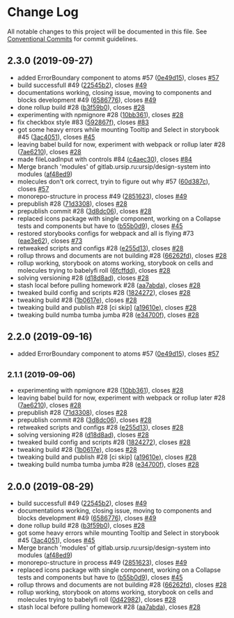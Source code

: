 # Change Log

All notable changes to this project will be documented in this file.
See [Conventional Commits](https://conventionalcommits.org) for commit guidelines.

## 2.3.0 (2019-09-27)

* added ErrorBoundary component to atoms #57 ([0e49d15](https://gitlab.ursip.ru/ursip/design-system/commit/0e49d15)), closes [#57](https://gitlab.ursip.ru/ursip/design-system/issues/57)
* build successfull #49 ([22545b2](https://gitlab.ursip.ru/ursip/design-system/commit/22545b2)), closes [#49](https://gitlab.ursip.ru/ursip/design-system/issues/49)
* documentations working, closing issue, moving to components and blocks development #49 ([6586776](https://gitlab.ursip.ru/ursip/design-system/commit/6586776)), closes [#49](https://gitlab.ursip.ru/ursip/design-system/issues/49)
* done rollup build #28 ([b3f59b0](https://gitlab.ursip.ru/ursip/design-system/commit/b3f59b0)), closes [#28](https://gitlab.ursip.ru/ursip/design-system/issues/28)
* experimenting with npmignore #28 ([10bb361](https://gitlab.ursip.ru/ursip/design-system/commit/10bb361)), closes [#28](https://gitlab.ursip.ru/ursip/design-system/issues/28)
* fix checkbox style #83 ([592867f](https://gitlab.ursip.ru/ursip/design-system/commit/592867f)), closes [#83](https://gitlab.ursip.ru/ursip/design-system/issues/83)
* got some heavy errors while mounting Tooltip and Select in storybook #45 ([3ac4051](https://gitlab.ursip.ru/ursip/design-system/commit/3ac4051)), closes [#45](https://gitlab.ursip.ru/ursip/design-system/issues/45)
* leaving babel build for now, experiment with webpack or rollup later #28 ([7ae6210](https://gitlab.ursip.ru/ursip/design-system/commit/7ae6210)), closes [#28](https://gitlab.ursip.ru/ursip/design-system/issues/28)
* made fileLoadInput with controls #84 ([c4aec30](https://gitlab.ursip.ru/ursip/design-system/commit/c4aec30)), closes [#84](https://gitlab.ursip.ru/ursip/design-system/issues/84)
* Merge branch 'modules' of gitlab.ursip.ru:ursip/design-system into modules ([af48ed9](https://gitlab.ursip.ru/ursip/design-system/commit/af48ed9))
* molecules don't ork correct, tryin to figure out why #57 ([60d387c](https://gitlab.ursip.ru/ursip/design-system/commit/60d387c)), closes [#57](https://gitlab.ursip.ru/ursip/design-system/issues/57)
* monorepo-structure in process #49 ([2851623](https://gitlab.ursip.ru/ursip/design-system/commit/2851623)), closes [#49](https://gitlab.ursip.ru/ursip/design-system/issues/49)
* prepublish #28 ([71d3308](https://gitlab.ursip.ru/ursip/design-system/commit/71d3308)), closes [#28](https://gitlab.ursip.ru/ursip/design-system/issues/28)
* prepublish commit #28 ([3d8dc06](https://gitlab.ursip.ru/ursip/design-system/commit/3d8dc06)), closes [#28](https://gitlab.ursip.ru/ursip/design-system/issues/28)
* replaced icons package with single component, working on a Collapse tests and components but have to ([b55b0d9](https://gitlab.ursip.ru/ursip/design-system/commit/b55b0d9)), closes [#45](https://gitlab.ursip.ru/ursip/design-system/issues/45)
* restored storybooks configs for webpack and all is flying #73 ([eae3e62](https://gitlab.ursip.ru/ursip/design-system/commit/eae3e62)), closes [#73](https://gitlab.ursip.ru/ursip/design-system/issues/73)
* retweaked scripts and configs #28 ([e255d13](https://gitlab.ursip.ru/ursip/design-system/commit/e255d13)), closes [#28](https://gitlab.ursip.ru/ursip/design-system/issues/28)
* rollup throws and documents are not building #28 ([66262fd](https://gitlab.ursip.ru/ursip/design-system/commit/66262fd)), closes [#28](https://gitlab.ursip.ru/ursip/design-system/issues/28)
* rollup working, storybook on atoms working, storybook on cells and molecules trying to babelyfi roll ([6fcffdd](https://gitlab.ursip.ru/ursip/design-system/commit/6fcffdd)), closes [#28](https://gitlab.ursip.ru/ursip/design-system/issues/28)
* solving versioning #28 ([d18d8ad](https://gitlab.ursip.ru/ursip/design-system/commit/d18d8ad)), closes [#28](https://gitlab.ursip.ru/ursip/design-system/issues/28)
* stash local before pulling homework #28 ([aa7abda](https://gitlab.ursip.ru/ursip/design-system/commit/aa7abda)), closes [#28](https://gitlab.ursip.ru/ursip/design-system/issues/28)
* tweaked build config and scripts #28 ([1824272](https://gitlab.ursip.ru/ursip/design-system/commit/1824272)), closes [#28](https://gitlab.ursip.ru/ursip/design-system/issues/28)
* tweaking build #28 ([1b0617e](https://gitlab.ursip.ru/ursip/design-system/commit/1b0617e)), closes [#28](https://gitlab.ursip.ru/ursip/design-system/issues/28)
* tweaking build and publish #28 [ci skip] ([a19610e](https://gitlab.ursip.ru/ursip/design-system/commit/a19610e)), closes [#28](https://gitlab.ursip.ru/ursip/design-system/issues/28)
* tweaking build numba tumba jumba #28 ([e34700f](https://gitlab.ursip.ru/ursip/design-system/commit/e34700f)), closes [#28](https://gitlab.ursip.ru/ursip/design-system/issues/28)






## 2.2.0 (2019-09-16)

* added ErrorBoundary component to atoms #57 ([0e49d15](https://gitlab.ursip.ru/ursip/design-system/commit/0e49d15)), closes [#57](https://gitlab.ursip.ru/ursip/design-system/issues/57)






## <small>2.1.1 (2019-09-06)</small>

* experimenting with npmignore #28 ([10bb361](https://gitlab.ursip.ru/ursip/design-system/commit/10bb361)), closes [#28](https://gitlab.ursip.ru/ursip/design-system/issues/28)
* leaving babel build for now, experiment with webpack or rollup later #28 ([7ae6210](https://gitlab.ursip.ru/ursip/design-system/commit/7ae6210)), closes [#28](https://gitlab.ursip.ru/ursip/design-system/issues/28)
* prepublish #28 ([71d3308](https://gitlab.ursip.ru/ursip/design-system/commit/71d3308)), closes [#28](https://gitlab.ursip.ru/ursip/design-system/issues/28)
* prepublish commit #28 ([3d8dc06](https://gitlab.ursip.ru/ursip/design-system/commit/3d8dc06)), closes [#28](https://gitlab.ursip.ru/ursip/design-system/issues/28)
* retweaked scripts and configs #28 ([e255d13](https://gitlab.ursip.ru/ursip/design-system/commit/e255d13)), closes [#28](https://gitlab.ursip.ru/ursip/design-system/issues/28)
* solving versioning #28 ([d18d8ad](https://gitlab.ursip.ru/ursip/design-system/commit/d18d8ad)), closes [#28](https://gitlab.ursip.ru/ursip/design-system/issues/28)
* tweaked build config and scripts #28 ([1824272](https://gitlab.ursip.ru/ursip/design-system/commit/1824272)), closes [#28](https://gitlab.ursip.ru/ursip/design-system/issues/28)
* tweaking build #28 ([1b0617e](https://gitlab.ursip.ru/ursip/design-system/commit/1b0617e)), closes [#28](https://gitlab.ursip.ru/ursip/design-system/issues/28)
* tweaking build and publish #28 [ci skip] ([a19610e](https://gitlab.ursip.ru/ursip/design-system/commit/a19610e)), closes [#28](https://gitlab.ursip.ru/ursip/design-system/issues/28)
* tweaking build numba tumba jumba #28 ([e34700f](https://gitlab.ursip.ru/ursip/design-system/commit/e34700f)), closes [#28](https://gitlab.ursip.ru/ursip/design-system/issues/28)






## 2.0.0 (2019-08-29)

* build successfull #49 ([22545b2](https://gitlab.ursip.ru/ursip/design-system/commit/22545b2)), closes [#49](https://gitlab.ursip.ru/ursip/design-system/issues/49)
* documentations working, closing issue, moving to components and blocks development #49 ([6586776](https://gitlab.ursip.ru/ursip/design-system/commit/6586776)), closes [#49](https://gitlab.ursip.ru/ursip/design-system/issues/49)
* done rollup build #28 ([b3f59b0](https://gitlab.ursip.ru/ursip/design-system/commit/b3f59b0)), closes [#28](https://gitlab.ursip.ru/ursip/design-system/issues/28)
* got some heavy errors while mounting Tooltip and Select in storybook #45 ([3ac4051](https://gitlab.ursip.ru/ursip/design-system/commit/3ac4051)), closes [#45](https://gitlab.ursip.ru/ursip/design-system/issues/45)
* Merge branch 'modules' of gitlab.ursip.ru:ursip/design-system into modules ([af48ed9](https://gitlab.ursip.ru/ursip/design-system/commit/af48ed9))
* monorepo-structure in process #49 ([2851623](https://gitlab.ursip.ru/ursip/design-system/commit/2851623)), closes [#49](https://gitlab.ursip.ru/ursip/design-system/issues/49)
* replaced icons package with single component, working on a Collapse tests and components but have to ([b55b0d9](https://gitlab.ursip.ru/ursip/design-system/commit/b55b0d9)), closes [#45](https://gitlab.ursip.ru/ursip/design-system/issues/45)
* rollup throws and documents are not building #28 ([66262fd](https://gitlab.ursip.ru/ursip/design-system/commit/66262fd)), closes [#28](https://gitlab.ursip.ru/ursip/design-system/issues/28)
* rollup working, storybook on atoms working, storybook on cells and molecules trying to babelyfi roll ([0d42982](https://gitlab.ursip.ru/ursip/design-system/commit/0d42982)), closes [#28](https://gitlab.ursip.ru/ursip/design-system/issues/28)
* stash local before pulling homework #28 ([aa7abda](https://gitlab.ursip.ru/ursip/design-system/commit/aa7abda)), closes [#28](https://gitlab.ursip.ru/ursip/design-system/issues/28)
